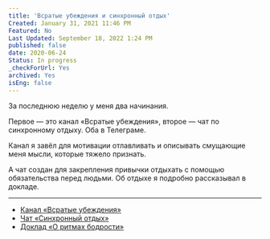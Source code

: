 ```yaml
---
title: 'Всратые убеждения и синхронный отдых'
Created: January 31, 2021 11:46 PM
Featured: No
Last Updated: September 18, 2022 1:24 PM
published: false
date: 2020-06-24
Status: In progress
_checkForUrl: Yes
archived: Yes
isEng: false
---
```


За последнюю неделю у меня два начинания.

Первое — это канал «Всратые убеждения», второе — чат по синхронному отдыху. Оба в Телеграме.

Канал я завёл для мотивации отлавливать и описывать смущающие меня мысли, которые тяжело признать.

А чат создан для закрепления привычки отдыхать с помощью обязательства перед людьми. Об отдыхе я подробно рассказывал в докладе.

---

- [Канал «Всратые убеждения»](https://t.me/bad_beliefs)
- [Чат «Синхронный отдых»](https://t.me/sync_restings)
- [Доклад «О ритмах бодрости»](https://www.youtube.com/watch?t&v=h_4oiS8a0EI)